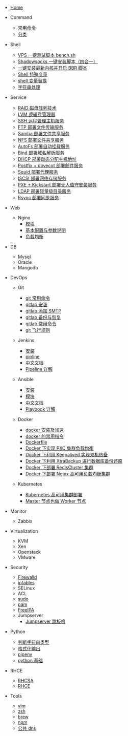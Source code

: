 <!--
 * @Author: jangrui
 * @Date: 2019-07-02 21:40:50
 * @LastEditors: jangrui
 * @LastEditTime: 2019-09-19 22:38:22
 * @version: 
 * @Descripttion: Siderbar
 -->

- [Home](/)

- Command
  - [常用命令](/command/常用命令)
  - [分类](command/)

- Shell
  - [VPS 一键测试脚本 bench.sh](shell/bench.sh)
  - [Shadowsocks 一键安装脚本（四合一）](shell/Shadowsocks)
  - [一键安装最新内核并开启 BBR 脚本](shell/一键安装最新内核并开启BBR脚本)
  - [Shell 特殊变量](shell/Shell特殊变量)
  - [shell 变量替换](shell/shell变量替换)
  - [字符串处理](shell/字符串处理)

- Service
  - [RAID 磁盘阵列技术](service/raid)
  - [LVM 逻辑卷管理器](service/lvm)
  - [SSH 远程管理主机服务](service/ssh)
  - [FTP 部署文件传输服务](service/ftp)
  - [Samba 部署文件共享服务](service/samba)
  - [NFS 部署文件共享服务](service/nfs)
  - [AutoFs 部署自动挂载服务](service/autofs)
  - [Bind 部署域名解析服务](service/bind)
  - [DHCP 部署动态分配主机地址](service/dhcp)
  - [Postfix + dovecot 部署邮件服务](service/mail)
  - [Squid 部署代理服务](service/proxy)
  - [ISCSI 部署网络存储服务](service/iscsi)
  - [PXE + Kickstart 部署无人值守安装服务](service/unattended)
  - [LDAP 部署轻量级目录服务](service/ldap)
  - [Rsync 部署同步服务](service/rsync)
  <!-- - [SSHFS](service/sshfs) -->
  <!-- - [OXFS](service/oxfs) -->

- Web
  - Nginx
    - [模块](/nginx/模块)
    - [基本配置与参数说明](nginx/基本配置与参数说明)
    - [负载均衡](nginx/负载均衡)
    <!-- - [Nginx中间件架构](/nginx/Nginx中间件架构) -->

- DB
  - Mysql
  - Oracle
  - Mangodb

- DevOps
  - Git
    - [git 常用命令](git/git常用命令)
    - [gitlab 安装](git/gitlab安装)
    - [gitlab 添加 SMTP](git/给gitlab添加SMTP)
    - [gitlab 备份与恢复](git/gitlab备份与恢复)
    - [gitlab 常用命令](git/gitlab常用命令)
    - [git 飞行规则](git/git飞行规则.md)

  - Jenkins
    - [安装](jenkins/install)
    - [pipline](jenkins/pipline)
    - [中文文档](https://jenkins.io/zh/doc/)
    - [Pipeline 详解](https://jenkins.io/zh/doc/book/pipeline/syntax/)

  - Ansible
    - [安装](ansible/install)
    - [模块](ansible/module)
    - [中文文档](http://www.ansible.com.cn/)
    - [Playbook 详解](http://www.ansible.com.cn/docs/playbooks.html)

  - Docker
    - [docker 安装及加速](docker/docker安装及加速)
    - [docker 的常用指令](docker/docker的常用指令)
    - [Dockerfile](docker/dockerfile)
    - [Docker 下实现 PXC 集群负载均衡](docker/Docker下实现PXC集群负载均衡)
    - [Docker 下利用 Keepalived 实现双机热备](docker/Docker下利用Keepalived实现双机热备)
    - [Docker 下利用 XtraBackup 进行数据库备份还原](docker/Docker下利用XtraBackup进行数据库备份还原)
    - [Docker 下部署 RedisCluster 集群](docker/Docker下部署RedisCluster集群)
    - [Docker 下部署 Nginx 高可用负载均衡集群](docker/Docker下部署Nginx高可用负载均衡集群)

  - Kubernetes
    - [Kubernetes 高可用集群部署](k8s/kubernetes-ha-kubeadm)
    - [Master 节点也做 Worker 节点](k8s/master-worker)

- Monitor
  - Zabbix

- Virtualization
  - KVM
  - Xen
  - Openstack
  - VMware

- Security
  - [Firewalld](command/firewall-cmd)
  - [iptables](command/iptables)
  - SELinux
  - ACL
  - [sudo](security/sudo)
  - [pam](security/pam)
  - [FreeIPA](security/freeipa)
  - Jumpserver
    - [Jumpserver 跳板机](http://docs.jumpserver.org/zh/docs/index.html)

- Python
  - [判断字符串类型](python/判断字符串类型)
  - [格式化输出](python/格式化输出字符串)
  - [pipenv](python/pipenv)
  - [python 基础](python/basic)

- RHCE
  - [RHCSA](rhce/rhcsa)
  - [RHCE](rhce/rhce)

- Tools
  - [vim](tools/vim)
  - [zsh](tools/zsh)
  - [brew](tools/brew)
  - [npm](tools/npm)
  - [公共 dns](tools/dns)
